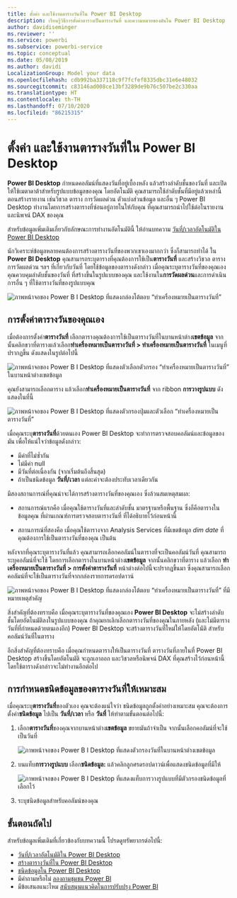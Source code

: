 ```yaml
---
title: ตั้งค่า และใช้งานตารางวันที่ใน Power BI Desktop
description: เรียนรู้วิธีการตั้งค่าตารางเป็นตารางวันที่ และความหมายของมันใน Power BI Desktop
author: davidiseminger
ms.reviewer: ''
ms.service: powerbi
ms.subservice: powerbi-service
ms.topic: conceptual
ms.date: 05/08/2019
ms.author: davidi
LocalizationGroup: Model your data
ms.openlocfilehash: cdb992ba337118c9f7fcfef8335dbc31e6e48032
ms.sourcegitcommit: c83146ad008ce13bf3289de9b76c507be2c330aa
ms.translationtype: HT
ms.contentlocale: th-TH
ms.lasthandoff: 07/10/2020
ms.locfileid: "86215315"
---
```

# <a name="set-and-use-date-tables-in-power-bi-desktop"></a>ตั้งค่า และใช้งานตารางวันที่ใน Power BI Desktop

**Power BI Desktop** กำหนดคอลัมน์ที่แสดงวันที่อยู่เบื้องหลัง แล้วสร้างลำดับชั้นของวันที่ และเปิดให้ใช้เมตาดาต้าสำหรับรูปแบบข้อมูลของคุณ โดยอัตโนมัติ คุณสามารถใช้ลำดับชั้นที่มีอยู่แล้วเหล่านี้ตอนสร้างรายงาน เช่นวิชวล ตาราง การวัดผลด่วน ตัวแบ่งส่วนข้อมูล และอื่น ๆ Power BI Desktop ทำงานโดยการสร้างตารางที่ซ่อนอยู่ภายในให้กับคุณ ที่คุณสามารถนำไปใช้ต่อในรายงานและนิพจน์ DAX ของคุณ

สำหรับข้อมูลเพิ่มเติมเกี่ยวกับลักษณะการทำงานอัตโนมัตินี้ ให้อ่านบทความ [วันที่/เวลาอัตโนมัติใน Power BI Desktop](desktop-auto-date-time.md)

นักวิเคราะห์ข้อมูลหลายคนต้องการสร้างตารางวันที่ของพวกเขาเองมากกว่า ซึ่งก็สามารถทำได้ ใน **Power BI Desktop** คุณสามารถระบุตารางที่คุณต้องการใช้เป็น**ตารางวันที่** และสร้างวิชวล ตาราง การวัดผลด่วน ฯลฯ ที่เกี่ยวกับวันที่ โดยใช้ข้อมูลของตารางดังกล่าว เมื่อคุณระบุตารางวันที่ของคุณเอง คุณควบคุมลำดับชั้นของวันที่ ที่สร้างขึ้นในรูปแบบของคุณ และใช้งานใน**การวัดผลด่วน**และการดำเนินการอื่น ๆ ที่ใช้ตารางวันที่ของรูปแบบคุณ

![ภาพหน้าจอของ Power B I Desktop ที่แสดงกล่องโต้ตอบ “ทำเครื่องหมายเป็นตารางวันที่”](media/desktop-date-tables/date-tables_01.png)

## <a name="setting-your-own-date-table"></a>การตั้งค่าตารางวันของคุณเอง

เมื่อต้องการตั้งค่า**ตารางวันที่** เลือกตารางคุณต้องการใช้เป็นตารางวันที่ในบานหน้าต่าง**เขตข้อมูล** จากนั้นคลิกขวาที่ตารางแล้วเลือก**ทำเครื่องหมายเป็นตารางวันที่ > ทำเครื่องหมายเป็นตารางวันที่** ในเมนูที่ปรากฏขึ้น ดังแสดงในรูปต่อไปนี้

![ภาพหน้าจอของ Power B I Desktop ที่แสดงตัวเลือกตัวกรอง “ทำเครื่องหมายเป็นตารางวันที่” ในบานหน้าต่างเขตข้อมูล](media/desktop-date-tables/date-tables_02.png)

คุณยังสามารถเลือกตาราง แล้วเลือก**ทำเครื่องหมายเป็นตารางวันที่** จาก ribbon **การวางรูปแบบ** ดังแสดงในที่นี้

![ภาพหน้าจอของ Power B I Desktop ที่แสดงตัวกรองปุ่มและตัวเลือก “ทำเครื่องหมายเป็นตารางวันที่”](media/desktop-date-tables/date-tables_02b.png)

เมื่อคุณระบุ**ตารางวันที่**ด้วยตนเอง Power BI Desktop จะทำการตรวจสอบคอลัมน์และข้อมูลของมัน เพื่อให้แน่ใจว่าข้อมูลดังกล่าว:

* มีค่าที่ไม่ซ้ำกัน
* ไม่มีค่า null
* มีวันที่ต่อเนื่องกัน (จากเริ่มต้นถึงสิ้นสุด)
* ถ้าเป็นชนิดข้อมูล **วันที่/เวลา** แต่ละค่าจะต้องประทับเวลาเดียวกัน

มีสองสถานการณ์ที่คุณน่าจะได้การสร้างตารางวันที่ของคุณเอง ซึ่งล้วนสมเหตุสมผล:

* สถานการณ์แรกคือ เมื่อคุณใช้ตารางวันที่และลำดับชั้น มาตรฐานหรือพื้นฐาน ซึ่งก็คือตารางในข้อมูลคุณ ที่ผ่านเกณฑ์การตรวจสอบตารางวันที่ ที่ได้อธิบายไว้ก่อนหน้านี้ 

* สถานการณ์ที่สองคือ เมื่อคุณใช้ตารางจาก Analysis Services ที่มีเขตข้อมูล *dim date* ที่คุณต้องการใช้เป็นตารางวันที่ของคุณ เป็นต้น 

หลังจากที่คุณระบุตารางวันที่แล้ว คุณสามารถเลือกคอลัมน์ในตารางที่จะเป็นคอลัมน์วันที่ คุณสามารถระบุคอลัมน์ที่จะใช้ โดยการเลือกตารางในบานหน้าต่าง**เขตข้อมูล** จากนั้นคลิกขวาที่ตาราง แล้วเลือก **ทำเครื่องหมายเป็นตารางวันที่ > การตั้งค่าตารางวันที่** หน้าต่างต่อไปนี้จะปรากฏขึ้นมา ซึ่งคุณสามารถเลือกคอลัมน์ที่จะใช้เป็นตารางวันที่จากกล่องรายการดรอปดาวน์

![ภาพหน้าจอของ Power B I Desktop ที่แสดงกล่องโต้ตอบ “ทำเครื่องหมายเป็นตารางวันที่” ที่มีหมายเหตุสำคัญ](media/desktop-date-tables/date-tables_03.png)

สิ่งสำคัญที่ต้องทราบคือ เมื่อคุณระบุตารางวันที่ของคุณเอง **Power BI Desktop** จะไม่สร้างลำดับชั้นโดยอัตโนมัติลงในรูปแบบของคุณ ถ้าคุณยกเลิกเลือกตารางวันที่ของคุณในภายหลัง (และไม่มีตารางวันที่ที่กำหนดด้วยตนเองอีก) Power BI Desktop จะสร้างตารางวันที่ใหม่ให้โดยอัตโนัติ สำหรับคอลัมน์วันที่ในตาราง

อีกสิ่งสำคัญที่ต้องทราบคือ เมื่อคุณกำหนดตารางให้เป็นตารางวันที่ ตารางวันที่ภายในที่ Power BI Desktop สร้างขึ้นโดยอัตโนมัติ จะถูกเอาออก และวิชวลหรือนิพจน์ DAX ที่คุณสร้างไว้ก่อนหน้านี้โดยใช้ตารางดังกล่าวจะไม่ทำงานอีกต่อไป 

## <a name="marking-your-date-table-as-the-appropriate-data-type"></a>การกำหนดชนิดข้อมูลของตารางวันที่ให้เหมาะสม

เมื่อคุณระบุ**ตารางวันที่**ของตัวเอง คุณจะต้องแน่ใจว่า ชนิดข้อมูลถูกตั้งค่าอย่างเหมาะสม คุณจะต้องการตั้งค่า**ชนิดข้อมูล** ไปเป็น **วันที่/เวลา** หรือ **วันที่** ให้ทำตามขั้นตอนต่อไปนี้:

1. เลือก**ตารางวันที่**ของคุณจากบานหน้าต่าง**เขตข้อมูล** ขยายมันถ้าจำเป็น จากนั้นเลือกคอลัมน์ที่จะใช้เป็นวันที่
   
    ![ภาพหน้าจอของ Power B I Desktop ที่แสดงตัวกรองวันที่ในบานหน้าต่างเขตข้อมูล](media/desktop-date-tables/date-tables_04.png) 

2. บนแท็บ**การวางรูปแบบ** เลือก**ชนิดข้อมูล:** แล้วคลิกลูกศรดรอปดาวน์เพื่อแสดงชนิดข้อมูลที่มีให้

    ![ภาพหน้าจอของ Power B I Desktop ที่แสดงแท็บการวางรูปแบบที่มีตัวกรองชนิดข้อมูลที่เลือกไว้](media/desktop-date-tables/date-tables_05.png)

3. ระบุชนิดข้อมูลสำหรับคอลัมน์ของคุณ 


## <a name="next-steps"></a>ขั้นตอนถัดไป

สำหรับข้อมูลเพิ่มเติมที่เกี่ยวข้องกับบทความนี้ โปรดดูทรัพยากรต่อไปนี้:

* [วันที่/เวลาอัตโนมัติใน Power BI Desktop](desktop-auto-date-time.md)
* [สร้างตารางวันที่ใน Power BI Desktop](../guidance/model-date-tables.md)
* [ชนิดข้อมูลใน Power BI Desktop](../connect-data/desktop-data-types.md)
* มีคำถามหรือไม่ [ลองถามชุมชน Power BI](https://community.powerbi.com/)
* มีข้อเสนอแนะไหม [สนับสนุนแนวคิดในการปรับปรุง Power BI](https://ideas.powerbi.com/)
